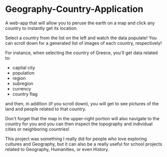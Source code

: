 # Geography-Country-Application

A web-app that will allow you to peruse the earth on a map and click any country to instantly get its location.

Select a country from the list on the left and watch the data populate! You can scroll down for a generated list of images of each country, respectively!

For instance, when selecting the country of Greece, you'll get data related to:
- capital city
- population
- region
- subregion
- currency
- country flag

and then, in addition (if you scroll down), you will get to see pictures of the land and people related to that country.

Don't forget that the map in the upper-right portion will also navigate to the country for you and you can then inspect the topography and individual cities or neighboring countries!

This project was something I really did for people who love exploring cultures and Geography, but it can also be a really useful for school projects related to Geography, Humanities, or even History. 
